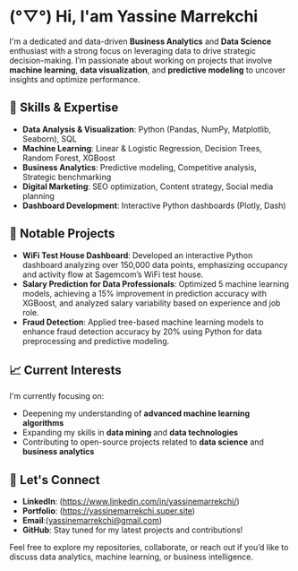 # (°▽°) Hi, I'am Yassine Marrekchi

I'm a dedicated and data-driven **Business Analytics** and **Data Science** enthusiast with a strong focus on leveraging data to drive strategic decision-making. I’m passionate about working on projects that involve **machine learning**, **data visualization**, and **predictive modeling** to uncover insights and optimize performance.

## 🚀 Skills & Expertise
- **Data Analysis & Visualization**: Python (Pandas, NumPy, Matplotlib, Seaborn), SQL
- **Machine Learning**: Linear & Logistic Regression, Decision Trees, Random Forest, XGBoost
- **Business Analytics**: Predictive modeling, Competitive analysis, Strategic benchmarking
- **Digital Marketing**: SEO optimization, Content strategy, Social media planning
- **Dashboard Development**: Interactive Python dashboards (Plotly, Dash)

## 🌟 Notable Projects
- **WiFi Test House Dashboard**: Developed an interactive Python dashboard analyzing over 150,000 data points, emphasizing occupancy and activity flow at Sagemcom’s WiFi test house.
- **Salary Prediction for Data Professionals**: Optimized 5 machine learning models, achieving a 15% improvement in prediction accuracy with XGBoost, and analyzed salary variability based on experience and job role.
- **Fraud Detection**: Applied tree-based machine learning models to enhance fraud detection accuracy by 20% using Python for data preprocessing and predictive modeling.

## 📈 Current Interests
I'm currently focusing on:
- Deepening my understanding of **advanced machine learning algorithms**
- Expanding my skills in **data mining** and **data technologies**
- Contributing to open-source projects related to **data science** and **business analytics**

## 🔗 Let's Connect
- **LinkedIn**: (https://www.linkedin.com/in/yassinemarrekchi/)
- **Portfolio**: (https://yassinemarrekchi.super.site)
- **Email**:(yassinemarrekchi@gmail.com)
- **GitHub**: Stay tuned for my latest projects and contributions!

Feel free to explore my repositories, collaborate, or reach out if you’d like to discuss data analytics, machine learning, or business intelligence.
